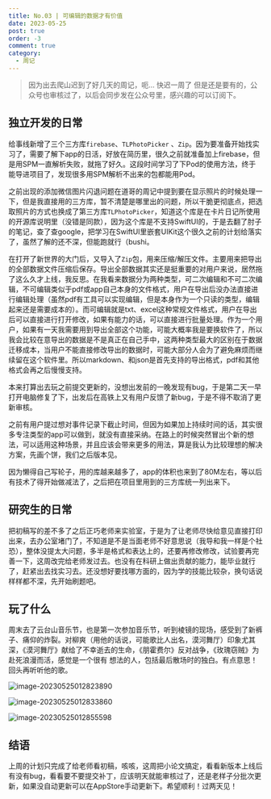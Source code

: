 ```yaml
---
title: No.03 | 可编辑的数据才有价值
date: 2023-05-25
post: true
order: -3
comment: true
category:
  - 周记
---
```



> 因为出去爬山迟到了好几天的周记，呃… 快迟一周了 但是还是要有的，公众号也审核过了，以后会同步发在公众号里，感兴趣的可以订阅下。


## 独立开发的日常

给事线新增了三个三方库`firebase`、`TLPhotoPicker` 、`Zip`。因为要准备开始找实习了，需要了解下app的日活，好放在简历里，很久之前就准备加上firebase，但是用SPM一直解析失败，就拖了好久。这段时间学习了下Pod的使用方法，终于能导进项目了，发现很多用SPM解析不出来的包都能用Pod。

之前出现的添加微信图片闪退问题在道哥的周记中提到要在显示照片的时候处理一下，但是我直接用的三方库，暂不清楚是哪里出的问题，所以干脆更彻底点，把选取照片的方式也换成了第三方库`TLPhotoPicker`，知道这个库是在卡片日记所使用的开源库说明里（没错是同款），因为这个库是不支持SwiftUI的，于是去翻了肘子的笔记，查了查google，把学习在SwiftUI里嵌套UIKit这个很久之前的计划给落实了，虽然了解的还不深，但能跑就行（bushi。

在打开了新世界的大门后，又导入了`Zip`包，用来压缩/解压文件。主要用来把导出的全部数据文件压缩后保存。导出全部数据其实还是挺重要的对用户来说，居然拖了这么久才上线，我反思。在我看来数据分为两种类型，可二次编辑和不可二次编辑，不可编辑类似于pdf或app自己本身的文件格式，用户在导出后没办法直接进行编辑处理（虽然pdf有工具可以实现编辑，但是本身作为一个只读的类型，编辑起来还是需要成本的）。而可编辑就是txt、excel这种常规文件格式，用户在导出后可以直接进行打开修改，如果有能力的话，可以直接进行批量处理。作为一个用户，如果有一天我需要用到导出全部这个功能，可能大概率我是要换软件了，所以我会比较在意导出的数据是不是真正在自己手中，这两种类型最大的区别在于数据迁移成本，当用户不能直接修改导出的数据时，可能大部分人会为了避免麻烦而继续留在这个软件里。所以markdown、和json是首先支持的导出格式，pdf和其他格式会再之后慢慢支持。

本来打算出去玩之前提交更新的，没想出发前的一晚发现有bug，于是第二天一早打开电脑修复了下，出发后在高铁上又有用户反馈了新bug，于是不得不取消了更新审核。

之前有用户提过想对事件记录下截止时间，但因为如果加上持续时间的话，其实很多专注类型的app可以做到，就没有直接采纳。在路上的时候突然冒出个新的想法，可以适用这种场景，并且应该会带来更多的用法，算是我认为比较理想的解决方案，先画个饼，我们之后版本见。

因为懒得自己写轮子，用的库越来越多了，app的体积也来到了80M左右，等以后有技术了得开始做减法了，之后把在项目里用到的三方库统一列出来下。

## 研究生的日常

把初稿写的差不多了之后正巧老师来实验室，于是为了让老师尽快给意见直接打印出来，去办公室堵门了，不知道是不是当面老师不好意思说（我导和我一样是个社恐），整体没提太大问题，多半是格式和表达上的，还要再修改修改，试验要再完善一下，这周改完给老师发过去。也没有在科研上做出贡献的能力，能毕业就行了，赶紧出去找实习去。还没想好要找哪方面的，因为学的技能比较杂，换句话说样样都不深，先开始刷题吧。

## 玩了什么

周末去了云台山音乐节，也是第一次参加音乐节，听到棱镜的现场，感受到了新裤子、痛仰的炸裂。对柳爽（用他的话说，可能歌比人出名，漠河舞厅）印象尤其深，《漠河舞厅》献给了不幸逝去的生命，《朋霍费尔》反对战争，《玫瑰窃贼》为赴死浪漫而活，感觉是一个很有 想法的人，包括最后散场时的独白。有点意思！回头再听听他的歌。

![image-20230525012823890](https://s2.loli.net/2023/05/25/pwHreQYnKF7PVgv.png)

![image-20230525012833860](https://s2.loli.net/2023/05/25/GNZrMW26zijslkA.png)

![image-20230525012855598](https://s2.loli.net/2023/05/25/fWUIKN3oCqPBkmi.png)


## 结语

上周的计划只完成了给老师看初稿，咳咳，这周把小论文搞定，看看新版本上线后有没有bug，看看要不要提交补丁，应该明天就能审核过了，还是老样子分批次更新，如果没自动更新可以在AppStore手动更新下。希望顺利！过两天见！